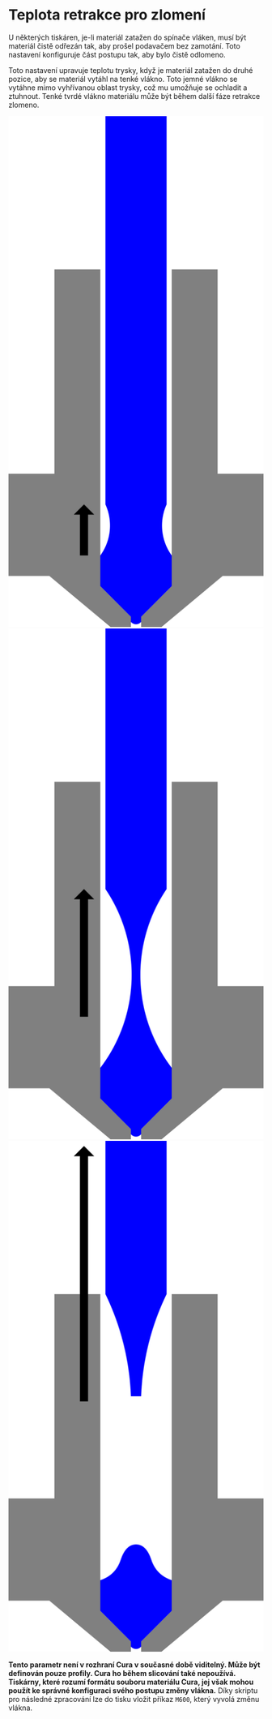 Teplota retrakce pro zlomení
====
U některých tiskáren, je-li materiál zatažen do spínače vláken, musí být materiál čistě odřezán tak, aby prošel podavačem bez zamotání. Toto nastavení konfiguruje část postupu tak, aby bylo čistě odlomeno.

Toto nastavení upravuje teplotu trysky, když je materiál zatažen do druhé pozice, aby se materiál vytáhl na tenké vlákno. Toto jemné vlákno se vytáhne mimo vyhřívanou oblast trysky, což mu umožňuje se ochladit a ztuhnout. Tenké tvrdé vlákno materiálu může být během další fáze retrakce zlomeno.

![Nejprve se materiál zatáhne, aby se zabránilo výtoku](../../../articles/images/filament_switch_anti_ooze.svg)
![Za druhé se vlákno pomalu stahuje, aby vytáhlo tenké vlákno, které lze snadno zlomit a toto vlákno nechá ztuhnout](../../../articles/images/filament_switch_break_preparation.svg)
![Za třetí se vlákno rychle zatáhne a odlomí](../../../articles/images/filament_switch_break.svg)

**Tento parametr není v rozhraní Cura v současné době viditelný. Může být definován pouze profily. Cura ho během slicování také nepoužívá. Tiskárny, které rozumí formátu souboru materiálu Cura, jej však mohou použít ke správné konfiguraci svého postupu změny vlákna.** Díky skriptu pro následné zpracování lze do tisku vložit příkaz `M600`, který vyvolá změnu vlákna.